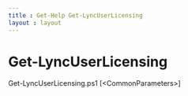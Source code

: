 ```yaml
---
title : Get-Help Get-LyncUserLicensing
layout : layout
---
```


# Get-LyncUserLicensing
Get-LyncUserLicensing.ps1 [&lt;CommonParameters&gt;]

